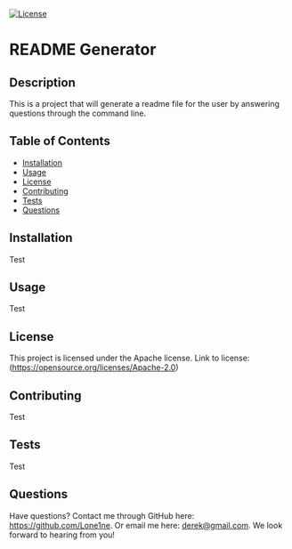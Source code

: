 [![License](https://img.shields.io/badge/License-Apache%202.0-blue.svg)](https://opensource.org/licenses/Apache-2.0)
# README Generator
## Description
 This is a project that will generate a readme file for the user by answering questions through the command line.
## Table of Contents

- [Installation](#installation)
- [Usage](#usage)
- [License](#license)
- [Contributing](#contributing)
- [Tests](#tests)
- [Questions](#questions)

## Installation
Test
## Usage
Test
## License
  This project is licensed under the Apache license. Link to license: (https://opensource.org/licenses/Apache-2.0)
## Contributing
Test
## Tests
Test
## Questions

Have questions? Contact me through GitHub here: https://github.com/Lone1ne.
Or email me here: derek@gmail.com.
We look forward to hearing from you!